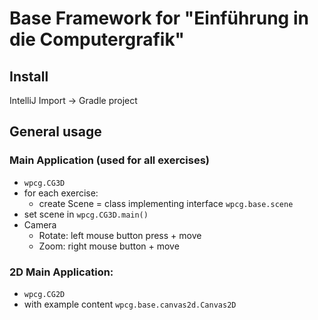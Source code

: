 # Base Framework for "Einführung in die Computergrafik"

## Install

IntelliJ Import -> Gradle project

## General usage

### Main Application (used for all exercises) 

* `wpcg.CG3D`
* for each exercise:
    * create Scene = class implementing interface `wpcg.base.scene`
* set scene in `wpcg.CG3D.main()`
* Camera
    * Rotate: left mouse button press + move
    * Zoom: right mouse button + move

### 2D Main Application: 

* `wpcg.CG2D`
* with example content `wpcg.base.canvas2d.Canvas2D` 
            
